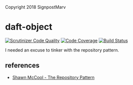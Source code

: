 Copyright 2018 SignpostMarv

# daft-object
[![Scrutinizer Code Quality](https://scrutinizer-ci.com/g/SignpostMarv/daft-object/badges/quality-score.png?b=master)](https://scrutinizer-ci.com/g/SignpostMarv/daft-object/?branch=master)
[![Code Coverage](https://scrutinizer-ci.com/g/SignpostMarv/daft-object/badges/coverage.png?b=master)](https://scrutinizer-ci.com/g/SignpostMarv/daft-object/?branch=master)
[![Build Status](https://scrutinizer-ci.com/g/SignpostMarv/daft-object/badges/build.png?b=master)](https://scrutinizer-ci.com/g/SignpostMarv/daft-object/build-status/master)

I needed an excuse to tinker with the repository pattern.

## references
* [Shawn McCool - The Repository Pattern](http://shawnmc.cool/the-repository-pattern)
